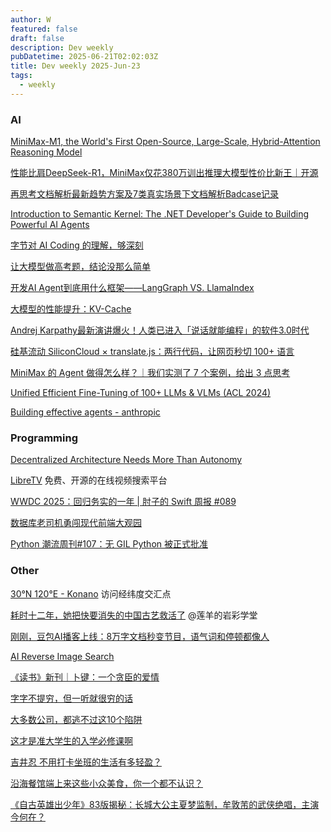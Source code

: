 ```yaml
---
author: W
featured: false
draft: false
description: Dev weekly
pubDatetime: 2025-06-21T02:02:03Z
title: Dev weekly 2025-Jun-23
tags:
  - weekly
---
```


### AI

[]()

[]()

[MiniMax-M1, the World's First Open-Source, Large-Scale, Hybrid-Attention Reasoning Model](https://agent.minimax.io/)

[性能比肩DeepSeek-R1，MiniMax仅花380万训出推理大模型性价比新王｜开源](https://mp.weixin.qq.com/s/FHis_2BmwtfA7yOe45Rdxg)

[]()

[再思考文档解析最新趋势方案及7类真实场景下文档解析Badcase记录](https://mp.weixin.qq.com/s/OcQXshrVo9gow-ADqpElHw)

[Introduction to Semantic Kernel: The .NET Developer's Guide to Building Powerful AI Agents](https://developersvoice.com/blog/ai-development/semantic_kernel_ai/)

[字节对 AI Coding 的理解，够深刻](https://mp.weixin.qq.com/s/LTYCE2M0XO0BIE09BT_ung)

[让大模型做高考题，结论没那么简单](https://mp.weixin.qq.com/s/pkW5Ai59FLeQrNWZP53x4w)

[开发AI Agent到底用什么框架——LangGraph VS. LlamaIndex](https://mp.weixin.qq.com/s/fdVnkJOGkaXsxkMC1pSiCw)

[大模型的性能提升：KV-Cache](https://mp.weixin.qq.com/s/HLWtav9MTosHnpCleQOjcw)

[Andrej Karpathy最新演讲爆火！人类已进入「说话就能编程」的软件3.0时代](https://mp.weixin.qq.com/s/q6IF0l5-sFklZiJ1FqBPMg)

[硅基流动 SiliconCloud × translate.js：两行代码，让网页秒切 100+ 语言](https://mp.weixin.qq.com/s/ibgOQp3tBSPARnm7-aKHCA)

[MiniMax 的 Agent 做得怎么样？｜我们实测了 7 个案例，给出 3 点思考](https://mp.weixin.qq.com/s/ZGSY0aZO4Am5crTDRBLDSQ)

[Unified Efficient Fine-Tuning of 100+ LLMs & VLMs (ACL 2024)](https://github.com/hiyouga/LLaMA-Factory)

[]()

[]()

[Building effective agents - anthropic](https://www.anthropic.com/engineering/building-effective-agents?s=09)

[]()

[]()

[]()

[]()

[]()

[]()

[]()

### Programming

[]()

[]()

[]()

[]()

[]()

[Decentralized Architecture Needs More Than Autonomy](https://www.infoq.com/articles/decentralized-architecture-advice-process/)

[LibreTV](https://libretv.is-an.org/) 免费、开源的在线视频搜索平台

[]()

[]()

[]()

[]()

[]()

[WWDC 2025：回归务实的一年 | 肘子的 Swift 周报 #089](https://mp.weixin.qq.com/s/ir0mZG5NL8yA_rc0IWk0uA)

[数据库老司机勇闯现代前端大观园](https://mp.weixin.qq.com/s/51dKs7wR6WCNiNWX5j_gWg)

[Python 潮流周刊#107：无 GIL Python 被正式批准](https://mp.weixin.qq.com/s/nuZaW8IYljciVMZRCZNz9w)

[]()

[]()

[]()

### Other

[]()

[30°N 120°E - Konano](https://nano.ac/posts/63380003/) 访问经纬度交汇点

[耗时十二年，她把快要消失的中国古艺救活了](https://mp.weixin.qq.com/s/EpksZS3yZqEH3cUvqv52Ug) @莲羊的岩彩学堂

[刚刚，豆包AI播客上线：8万字文档秒变节目，语气词和停顿都像人](https://mp.weixin.qq.com/s/oK_KHHVjOZluBHpV_CmVTQ)

[AI Reverse Image Search](https://www.reversely.ai/)

[《读书》新刊｜卜键：一个贪臣的爱情](https://mp.weixin.qq.com/s/jYpwTQ7wcNlJlLnPDzfwNw)

[字字不提穷，但一听就很穷的话](https://mp.weixin.qq.com/s/M9JG1x1orubklQZBObyY4g)

[大多数公司，都逃不过这10个陷阱](https://mp.weixin.qq.com/s/MTwJFbAYtmQYvBiysvCt5A)

[这才是准大学生的入学必修课啊](https://mp.weixin.qq.com/s/pz6oM5HIL7N3Ree31eLUaA)

[吉井忍 不用打卡坐班的生活有多轻盈？](https://mp.weixin.qq.com/s/SXobbdbFupga9AJ-7AgpaA)

[沿海餐馆端上来这些小众美食，你一个都不认识？](https://mp.weixin.qq.com/s/QNWZ0BQvDvwAyt0BRV1oOQ)

[《自古英雄出少年》83版揭秘：长城大公主夏梦监制，牟敦芾的武侠绝唱，主演今何在？](https://mp.weixin.qq.com/s/ne8zzvQJBsaDC2Vo0i31bg)

[]()

[]()

[]()

[]()

[]()

[]()

[]()

[]()

[]()

[]()

[]()
